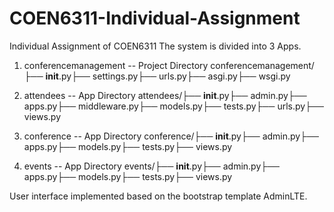 # COEN6311-Individual-Assignment
Individual Assignment of COEN6311
The system is divided into 3 Apps.
1. conferencemanagement -- Project Directory
conferencemanagement/├── __init__.py├── settings.py├── urls.py├── asgi.py├── wsgi.py 

2. attendees -- App Directory
attendees/├── __init__.py├── admin.py├── apps.py├── middleware.py├── models.py├── tests.py├── urls.py├── views.py

3. conference -- App Directory
conference/├── __init__.py├── admin.py├── apps.py├── models.py├── tests.py├── views.py

4. events -- App Directory
events/├── __init__.py├── admin.py├── apps.py├── models.py├── tests.py├── views.py

User interface implemented based on the bootstrap template AdminLTE.
